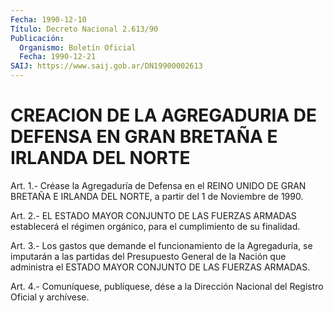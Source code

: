 ```yaml
---
Fecha: 1990-12-10
Título: Decreto Nacional 2.613/90
Publicación:
  Organismo: Boletín Oficial
  Fecha: 1990-12-21
SAIJ: https://www.saij.gob.ar/DN19900002613
---
```

# CREACION DE LA AGREGADURIA DE DEFENSA EN GRAN BRETAÑA E IRLANDA DEL NORTE

<a id="1"></a>
Art. 1.- Créase la Agregaduría de Defensa en el REINO UNIDO DE GRAN BRETAÑA  E  IRLANDA  DEL NORTE, a partir del 1 de Noviembre de 1990.

<a id="2"></a>
Art.  2.-  EL  ESTADO  MAYOR  CONJUNTO  DE LAS FUERZAS ARMADAS establecerá  el  régimen  orgánico,  para  el  cumplimiento  de  su finalidad.

<a id="3"></a>
Art.  3.-  Los  gastos  que  demande  el  funcionamiento de la Agregaduría,  se  imputarán a las partidas del Presupuesto  General de  la  Nación que administra  el  ESTADO  MAYOR  CONJUNTO  DE  LAS FUERZAS ARMADAS.

<a id="4"></a>
Art. 4.- Comuníquese, publíquese, dése a la Dirección Nacional del Registro Oficial y archívese.